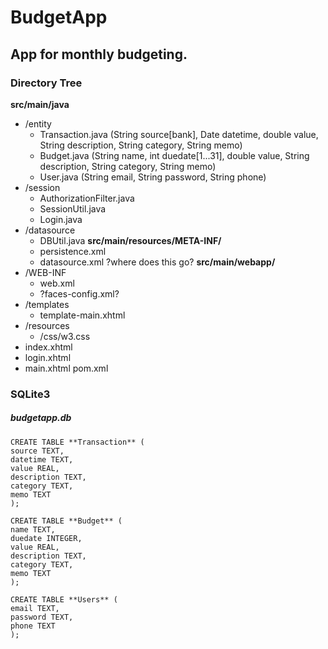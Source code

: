 # BudgetApp
## App for monthly budgeting.
### Directory Tree 

**src/main/java**
- /entity
  - Transaction.java (String source[bank], Date datetime, double value, String description, String category, String memo)
  - Budget.java (String name, int duedate[1...31], double value, String description, String category, String memo)
  - User.java (String email, String password, String phone)
- /session
  - AuthorizationFilter.java
  - SessionUtil.java
  - Login.java
- /datasource
  - DBUtil.java
**src/main/resources/META-INF/**
  - persistence.xml
  - datasource.xml ?where does this go?
**src/main/webapp/**
- /WEB-INF
  - web.xml
  - ?faces-config.xml?
- /templates
  - template-main.xhtml
- /resources
  - /css/w3.css
- index.xhtml
- login.xhtml
- main.xhtml
pom.xml

### SQLite3
##### budgetapp.db
```
CREATE TABLE **Transaction** (
source TEXT,
datetime TEXT,
value REAL,
description TEXT,
category TEXT,
memo TEXT
);
```
```
CREATE TABLE **Budget** (
name TEXT,
duedate INTEGER,
value REAL,
description TEXT,
category TEXT,
memo TEXT
);
```
```
CREATE TABLE **Users** (
email TEXT,
password TEXT,
phone TEXT
);
```
